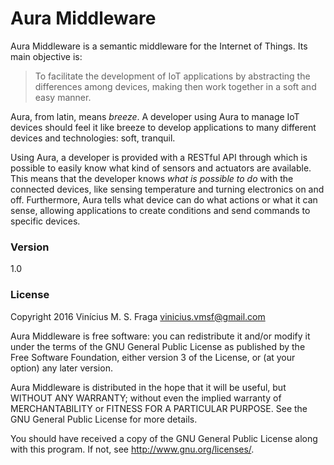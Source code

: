 # Aura Middleware

Aura Middleware is a semantic middleware for the Internet of Things. Its main objective is:

> To facilitate the development of IoT applications by abstracting the
differences among devices, making then work together in a soft and easy manner.

Aura, from latin, means *breeze*. A developer using Aura to manage IoT devices should feel it like breeze to develop applications to many different devices and technologies: soft, tranquil.

Using Aura, a developer is provided with a RESTful API through which is possible to easily know what kind of sensors and actuators are available. This means that the developer knows *what is possible to do* with the connected devices, like sensing temperature and turning electronics on and off. Furthermore, Aura tells what device can do what actions or what it can sense, allowing applications to create conditions and send commands to specific devices.

### Version

1.0

### License

Copyright 2016 Vinícius M. S. Fraga vinicius.vmsf@gmail.com

Aura Middleware is free software: you can redistribute it and/or modify it under the terms of the GNU General Public License as published by the Free Software Foundation, either version 3 of the License, or (at your option) any later version.

Aura Middleware is distributed in the hope that it will be useful, but WITHOUT ANY WARRANTY; without even the implied warranty of MERCHANTABILITY or FITNESS FOR A PARTICULAR PURPOSE. See the GNU General Public License for more details.

You should have received a copy of the GNU General Public License along with this program. If not, see <http://www.gnu.org/licenses/>.